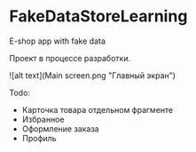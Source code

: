 # FakeDataStoreLearning
E-shop app with fake data


Проект в процессе разработки.

![alt text](Main screen.png "Главный экран")

Todo:
- Карточка товара  отдельном фрагменте
- Избранное
- Оформление заказа
- Профиль
